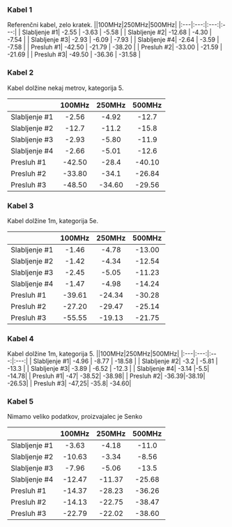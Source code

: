 ﻿### Kabel 1
Referenčni kabel, zelo kratek.
||100MHz|250MHz|500MHz|
|:---|:---:|:---:|:---:|
| Slabljenje #1| -2.55 | -3.63 | -5.58 |
| Slabljenje #2| -12.68 | -4.30 | -7.54 |
| Slabljenje #3| -2.93 | -6.09 | -7.93 |
| Slabljenje #4| -2.64 | -3.59 | -7.58 |
| Presluh #1| -42.50 | -21.79 | -38.20 |
| Presluh #2| -33.00 | -21.59 | -21.69 |
| Presluh #3| -49.50 | -36.36 | -31.58 |

### Kabel 2
Kabel dolžine nekaj metrov, kategorija 5.

||100MHz|250MHz|500MHz|
|:---|:---:|:---:|:---:|
| Slabljenje #1| -2.56 | -4.92 | -12.7 |
| Slabljenje #2| -12.7 | -11.2 | -15.8 |
| Slabljenje #3| -2.93 | -5.80 | -11.9 |
| Slabljenje #4| -2.66 | -5.01 | -12.6 |
| Presluh #1| -42.50 | -28.4 | -40.10 |
| Presluh #2| -33.80 | -34.1 | -26.84 |
| Presluh #3| -48.50 | -34.60 | -29.56 |

### Kabel 3
Kabel dolžine 1m, kategorija 5e.

||100MHz|250MHz|500MHz|
|:---|:---:|:---:|:---:|
| Slabljenje #1| -1.46 | -4.78 | -13.00 |
| Slabljenje #2| -1.42 | -4.34 | -12.54 |
| Slabljenje #3| -2.45 | -5.05 | -11.23 |
| Slabljenje #4| -1.47 | -4.98 | -14.24 |
| Presluh #1| -39.61 | -24.34 | -30.28 |
| Presluh #2| -27.20 | -29.47 | -25.14 |
| Presluh #3| -55.55 | -19.13 | -21.75 |


### Kabel 4 
Kabel dolžine 1m, kategorija 5. 
||100MHz|250MHz|500MHz| 
|:---|:---:|:---:|:---:| 
| Slabljenje #1| -4.96 | -8.77 | -18.58 | 
| Slabljenje #2| -3.2 | -5.81 | -13.3 | 
| Slabljenje #3| -3.89 | -6.52 | -12.3 | 
| Slabljenje #4| -3.14 |-5.5| -14.78| 
| Presluh #1| -47| -38.52| -38.98| 
| Presluh #2| -36.39|-38.19| -26.53| 
| Presluh #3| -47,25| -35.8| -34.60|

### Kabel 5
Nimamo veliko podatkov, proizvajalec je Senko

||100MHz|250MHz|500MHz|
|:---|:---:|:---:|:---:|
| Slabljenje #1| -3.63 | -4.18 | -11.0 |
| Slabljenje #2| -10.63| -3.34 | -8.56 |
| Slabljenje #3| -7.96 | -5.06 | -13.5 |
| Slabljenje #4| -12.47 | -11.37 | -25.68 |
| Presluh #1| -14.37 | -28.23 | -36.26 |
| Presluh #2| -14.13 | -22.75 | -38.47 |
| Presluh #3| -22.79 | -22.02 | -38.60 |













